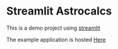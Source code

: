 # Streamlit Astrocalcs

This is a demo project using [streamlit](https://streamlit.io/)

The example application is hosted [Here](https://astrocalcs.streamlit.app/) 


